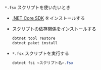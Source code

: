 `*.fsx` スクリプトを使いたいとき

- [.NET Core SDK](https://dotnet.microsoft.com/download) をインストールする
-
    スクリプトの依存関係をインストールする
    ```powershell
    dotnet tool restore
    dotnet paket install
    ```

-
    `*.fsx` スクリプトを実行する
    ```powershell
    dotnet fsi <スクリプト名>.fsx
    ```
